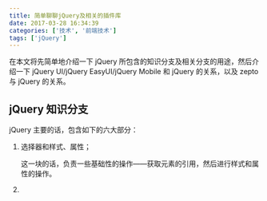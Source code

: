 ```yaml
---
title: 简单聊聊jQuery及相关的插件库
date: 2017-03-28 16:34:39
categories: ['技术', '前端技术']
tags: ['jQuery']
---
```


在本文将先简单地介绍一下 jQuery 所包含的知识分支及相关分支的用途，然后介绍一下 jQuery UI/jQuery EasyUI/jQuery Mobile 和 jQuery 的关系，以及 zepto 与 jQuery 的关系。

## jQuery 知识分支

jQuery 主要的话，包含如下的六大部分：

1. 选择器和样式、属性；

    这一块的话，负责一些基础性的操作——获取元素的引用，然后进行样式和属性的操作。

2.
<!-- stop writing here -->
